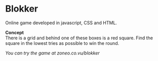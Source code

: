 # Blokker
Online game developed in javascript, CSS and HTML.

**Concept**  
There is a grid and behind one of these boxes is a red square. Find the square in the lowest tries as possible to win the round.


_You can try the game at zoneo.co.vu/blokker_
